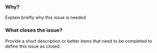 ### Why?
Explain briefly why this issue is needed

### What closes the issue?
Provide a short description or better items that need to be completed to define this issue as closed.
